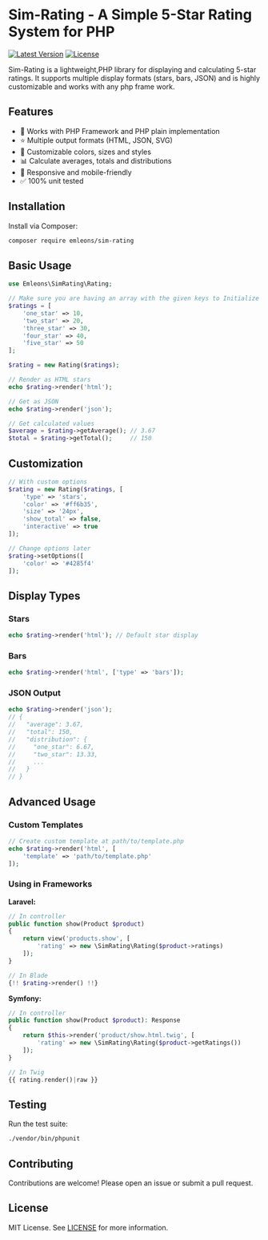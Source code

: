 # Sim-Rating - A Simple 5-Star Rating System for PHP

[![Latest Version](https://img.shields.io/packagist/v/emleons/sim-rating.svg)](https://packagist.org/packages/emleons/sim-rating)
[![License](https://img.shields.io/github/license/emleonstz/sim-rating.svg)](https://github.com/emleonstz/sim-rating/blob/main/LICENSE)

Sim-Rating is a lightweight,PHP library for displaying and calculating 5-star ratings. It supports multiple display formats (stars, bars, JSON) and is highly customizable and works with any php frame work.

## Features

- 🎯 Works with PHP Framework and PHP plain implementation
- ⭐ Multiple output formats (HTML, JSON, SVG)
- 🎨 Customizable colors, sizes and styles
- 📊 Calculate averages, totals and distributions
- 📱 Responsive and mobile-friendly
- ✅ 100% unit tested

## Installation

Install via Composer:

```bash
composer require emleons/sim-rating
```

## Basic Usage

```php
use Emleons\SimRating\Rating;

// Make sure you are having an array with the given keys to Initialize with rating counts
$ratings = [
    'one_star' => 10,
    'two_star' => 20,
    'three_star' => 30,
    'four_star' => 40,
    'five_star' => 50
];

$rating = new Rating($ratings);

// Render as HTML stars
echo $rating->render('html');

// Get as JSON
echo $rating->render('json');

// Get calculated values
$average = $rating->getAverage(); // 3.67
$total = $rating->getTotal();     // 150
```

## Customization

```php
// With custom options
$rating = new Rating($ratings, [
    'type' => 'stars',
    'color' => '#ff6b35',
    'size' => '24px',
    'show_total' => false,
    'interactive' => true
]);

// Change options later
$rating->setOptions([
    'color' => '#4285f4'
]);
```

## Display Types

### Stars
```php
echo $rating->render('html'); // Default star display
```

### Bars
```php
echo $rating->render('html', ['type' => 'bars']);
```

### JSON Output
```php
echo $rating->render('json');
// {
//   "average": 3.67,
//   "total": 150,
//   "distribution": {
//     "one_star": 6.67,
//     "two_star": 13.33,
//     ...
//   }
// }
```

## Advanced Usage

### Custom Templates
```php
// Create custom template at path/to/template.php
echo $rating->render('html', [
    'template' => 'path/to/template.php'
]);
```

### Using in Frameworks

**Laravel:**
```php
// In controller
public function show(Product $product)
{
    return view('products.show', [
        'rating' => new \SimRating\Rating($product->ratings)
    ]);
}

// In Blade
{!! $rating->render() !!}
```

**Symfony:**
```php
// In controller
public function show(Product $product): Response
{
    return $this->render('product/show.html.twig', [
        'rating' => new \SimRating\Rating($product->getRatings())
    ]);
}

// In Twig
{{ rating.render()|raw }}
```

## Testing

Run the test suite:

```bash
./vendor/bin/phpunit
```

## Contributing

Contributions are welcome! Please open an issue or submit a pull request.

## License

MIT License. See [LICENSE](LICENSE) for more information.